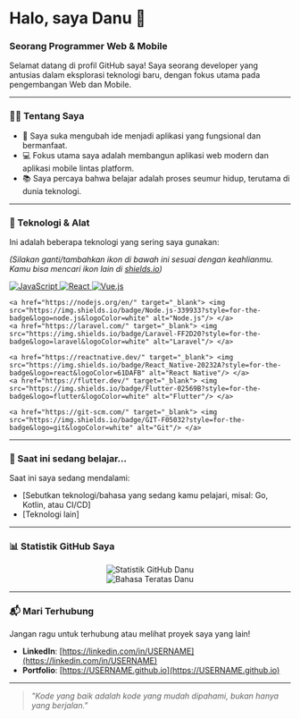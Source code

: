 # Halo, saya Danu 👋

### Seorang Programmer Web & Mobile

Selamat datang di profil GitHub saya! Saya seorang developer yang antusias dalam eksplorasi teknologi baru, dengan fokus utama pada pengembangan Web dan Mobile.

---

### 👨‍💻 Tentang Saya

* 🚀 Saya suka mengubah ide menjadi aplikasi yang fungsional dan bermanfaat.
* 💻 Fokus utama saya adalah membangun aplikasi web modern dan aplikasi mobile lintas platform.
* 📚 Saya percaya bahwa belajar adalah proses seumur hidup, terutama di dunia teknologi.

---

### 🔧 Teknologi & Alat

Ini adalah beberapa teknologi yang sering saya gunakan:

*(Silakan ganti/tambahkan ikon di bawah ini sesuai dengan keahlianmu. Kamu bisa mencari ikon lain di [shields.io](https://shields.io/))*

<p align="left">
    <a href="https://developer.mozilla.org/en-US/docs/Web/JavaScript" target="_blank"> <img src="https://img.shields.io/badge/JavaScript-F7DF1E?style=for-the-badge&logo=javascript&logoColor=black" alt="JavaScript"/> </a>
    <a href="https://reactjs.org/" target="_blank"> <img src="https://img.shields.io/badge/React-20232A?style=for-the-badge&logo=react&logoColor=61DAFB" alt="React"/> </a>
    <a href="https://vuejs.org/" target="_blank"> <img src="https://img.shields.io/badge/Vue.js-35495E?style=for-the-badge&logo=vue.js&logoColor=4FC08D" alt="Vue.js"/> </a>
    
    <a href="https://nodejs.org/en/" target="_blank"> <img src="https://img.shields.io/badge/Node.js-339933?style=for-the-badge&logo=node.js&logoColor=white" alt="Node.js"/> </a>
    <a href="https://laravel.com/" target="_blank"> <img src="https://img.shields.io/badge/Laravel-FF2D20?style=for-the-badge&logo=laravel&logoColor=white" alt="Laravel"/> </a>

    <a href="https://reactnative.dev/" target="_blank"> <img src="https://img.shields.io/badge/React_Native-20232A?style=for-the-badge&logo=react&logoColor=61DAFB" alt="React Native"/> </a>
    <a href="https://flutter.dev/" target="_blank"> <img src="https://img.shields.io/badge/Flutter-02569B?style=for-the-badge&logo=flutter&logoColor=white" alt="Flutter"/> </a>
    
    <a href="https://git-scm.com/" target="_blank"> <img src="https://img.shields.io/badge/GIT-F05032?style=for-the-badge&logo=git&logoColor=white" alt="Git"/> </a>
</p>

---

### 🌱 Saat ini sedang belajar...

Saat ini saya sedang mendalami:
* [Sebutkan teknologi/bahasa yang sedang kamu pelajari, misal: Go, Kotlin, atau CI/CD]
* [Teknologi lain]

---

### 📊 Statistik GitHub Saya

<p align="center">
  <img src="https://github-readme-stats.vercel.app/api?username=DanzSukaRgb&show_icons=true&theme=radical" alt="Statistik GitHub Danu" />
  <br/>
  <img src="https://github-readme-stats.vercel.app/api/top-langs/?username=DanzSukaRgb&layout=compact&theme=radical" alt="Bahasa Teratas Danu" />
</p>

---

### 📬 Mari Terhubung

Jangan ragu untuk terhubung atau melihat proyek saya yang lain!

* **LinkedIn**: [https://linkedin.com/in/USERNAME](https://linkedin.com/in/USERNAME)
* **Portfolio**: [https://USERNAME.github.io](https://USERNAME.github.io)

---

> *"Kode yang baik adalah kode yang mudah dipahami, bukan hanya yang berjalan."*
